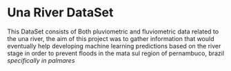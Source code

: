 # Una River DataSet

This DataSet consists of Both pluviometric and fluviometric data related to the una river, the aim of this project
was to gather information that would eventually help developing machine learning predictions based on the river
stage in order to prevent floods in the mata sul region of pernambuco, brazil *specifically in palmares*

